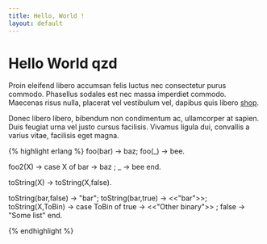 ```yaml
---
title: Hello, World !
layout: default
---
```


# Hello World qzd


Proin eleifend libero accumsan felis luctus nec consectetur purus commodo. Phasellus sodales est nec massa imperdiet commodo. Maecenas risus nulla, placerat vel vestibulum vel, dapibus quis libero [shop](/A-shoplist-with-d3js/).



Donec libero libero, bibendum non condimentum ac, ullamcorper at sapien. Duis feugiat urna vel justo cursus facilisis. Vivamus ligula dui, convallis a varius vitae, facilisis eget magna.

{% highlight erlang %}
foo(bar) -> baz;
foo(_) -> bee.

foo2(X) ->
    case X
        of bar -> baz
         ; _ -> bee
    end.

toString(X) -> toString(X,false).

toString(bar,false) -> "bar";
toString(bar,true) -> <<"bar">>;
toString(X,ToBin) ->
    case ToBin
        of true -> <<"Other binary">>
         ; false -> "Some list"
    end.

{% endhighlight %}

